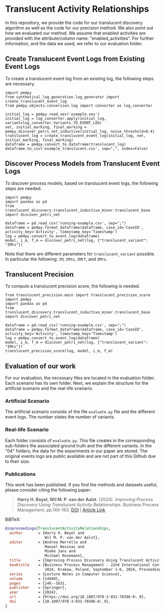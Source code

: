 # Translucent Activity Relationships
In this repository, we provide the code for our translucent discovery algorithm as well as the code for our precision method.
We also point out how we evaluated our method. We assume that enabled activities are provided with the attribute/column name: "enabled_activities".
For further information, and the data we used, we refer to our evaluation folder. 
## Create Translucent Event Logs from Existing Event Logs   
To create a translucent event log from an existing log, the following steps are necessary.
    
    import pm4py
    from synthetical_log_generation.log_generator import create_translucent_event_log
    from pm4py.objects.conversion.log import converter as log_converter

    initial_log = pm4py.read_xes('example.xes')
    initial_log = log_converter.apply(initial_log, variant=log_converter.Variants.TO_EVENT_LOG)
    net, initial_marking, final_marking = pm4py.discover_petri_net_inductive(initial_log, noise_threshold=0.4)
    translucent_log = create_translucent_event_log(initial_log, net, initial_marking, final_marking)
    dataframe = pm4py.convert_to_dataframe(translucent_log)
    dataframe.to_csv('example_translucent.csv', sep=",", index=False)

## Discover Process Models from Translucent Event Logs
To discover process models, based on translucent event logs, the following steps are needed.
    
    import pm4py
    import pandas as pd
    from translucent_discovery.translucent_inductive_miner.translucent_base import discover_petri_net

    dataframe = pd.read_csv('running-example.csv', sep=";")
    dataframe = pm4py.format_dataframe(dataframe, case_id='CaseID', activity_key='Activity', timestamp_key='Timestamp')
    log = pm4py.convert_to_event_log(dataframe)
    model, i_m, f_m = discover_petri_net(log, {"translucent_variant": "IMts"})

Note that there are different parameters for `translucent_variant` possible. In particular the following: 
`IM`, `IMto`, `IMtf`, and `IMts`.

## Translucent Precision 
To compute a translucent precision score, the following is needed. 
    
    from translucent_precision.main import translucent_precision_score
    import pm4py
    import pandas as pd
    from translucent_discovery.translucent_inductive_miner.translucent_base import discover_petri_net
    
    dataframe = pd.read_csv('running-example.csv', sep=";")
    dataframe = pm4py.format_dataframe(dataframe, case_id='CaseID', activity_key='Activity', timestamp_key='Timestamp')
    log = pm4py.convert_to_event_log(dataframe)
    model, i_m, f_m = discover_petri_net(log, {"translucent_variant": "IMts"})
    translucent_precision_score(log, model, i_m, f_m)

## Evaluation of our work

For our evaluation, the necessary files are located in the evaluation folder. Each scenario has its own folder. 
Next, we explain the structure for the artificial scenario and the real-life scenario.

### Artificial Scenario
The artificial scenario consists of the file `evaluate.py` file and the different event logs. The number states the number of variants.

### Real-life Scenario
Each folder consists of `evaluate.py`. This file creates in the corresponding sub-folders the associated ground truth and the different variants.
In the "04" folders, the data for the experiments in our paper are stored.
The original events logs are public available and are not part of this Github due to their size.

### Publications
This work has been published. If you find the methods and datasets useful, please consider citing the following paper: 

> **Harry H. Beyel, Wil M. P. van der Aalst**. (2024). *Improving Process Discovery Using Translucent Activity Relationships*. Business Process Management, pp.146-163. [DOI](https://doi.org/10.1007/978-3-031-70396-6_9) | [Article Link]([https://www.sciencedirect.com/science/article/pii/S2665963823000933](https://link.springer.com/chapter/10.1007/978-3-031-70396-6_9))

BiBTeX: 
```bibtex
@inproceedings{TranslucentActivityRelationships,
  author       = {Harry H. Beyel and
                  Wil M. P. van der Aalst},
  editor       = {Andrea Marrella and
                  Manuel Resinas and
                  Mieke Jans and
                  Michael Rosemann},
  title        = {Improving Process Discovery Using Translucent Activity Relationships},
  booktitle    = {Business Process Management - 22nd International Conference, {BPM}
                  2024, Krakow, Poland, September 1-6, 2024, Proceedings},
  series       = {Lecture Notes in Computer Science},
  volume       = {14940},
  pages        = {146--163},
  publisher    = {Springer},
  year         = {2024},
  url          = {https://doi.org/10.1007/978-3-031-70396-6\_9},
  doi          = {10.1007/978-3-031-70396-6\_9},
}
```
